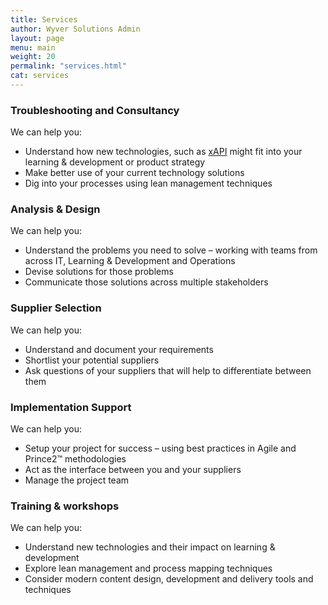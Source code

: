 ```yaml
---
title: Services
author: Wyver Solutions Admin
layout: page
menu: main
weight: 20
permalink: "services.html"
cat: services
---
```

<div class="section-icon"><span class="fa fa-ambulance"></span></div>

### Troubleshooting and Consultancy

We can help you:

+ Understand how new technologies, such as [xAPI](/services/xapi) might fit into your learning &amp; development or product strategy
+ Make better use of your current technology solutions
+ Dig into your processes using lean management techniques

<div class="section-icon"><span class="fa fa-pencil-square-o"></span></div>

### Analysis &amp; Design

We can help you:

+ Understand the problems you need to solve &ndash; working with teams from across IT, Learning &amp; Development and Operations
+ Devise solutions for those problems
+ Communicate those solutions across multiple stakeholders

<div class="section-icon"><span class="fa fa-search"></span></div>

### Supplier Selection

We can help you:

+ Understand and document your requirements
+ Shortlist your potential suppliers
+ Ask questions of your suppliers that will help to differentiate between them

<div class="section-icon"><span class="fa fa-gears"></span></div>

### Implementation Support

We can help you:

+ Setup your project for success &ndash; using best practices in Agile and Prince2&trade; methodologies
+ Act as the interface between you and your suppliers
+ Manage the project team

<div class="section-icon"><span class="fa fa-group"></span></div>

### Training &amp; workshops

We can help you:

+ Understand new technologies and their impact on learning &amp; development
+ Explore lean management and process mapping techniques
+ Consider modern content design, development and delivery tools and techniques
